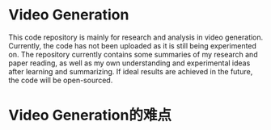 # **Video Generation**
This code repository is mainly for research and analysis in video generation. Currently, the code has not been uploaded as it is still being experimented on. The repository currently contains some summaries of my research and paper reading, as well as my own understanding and experimental ideas after learning and summarizing. If ideal results are achieved in the future, the code will be open-sourced.

# **Video Generation的难点**
